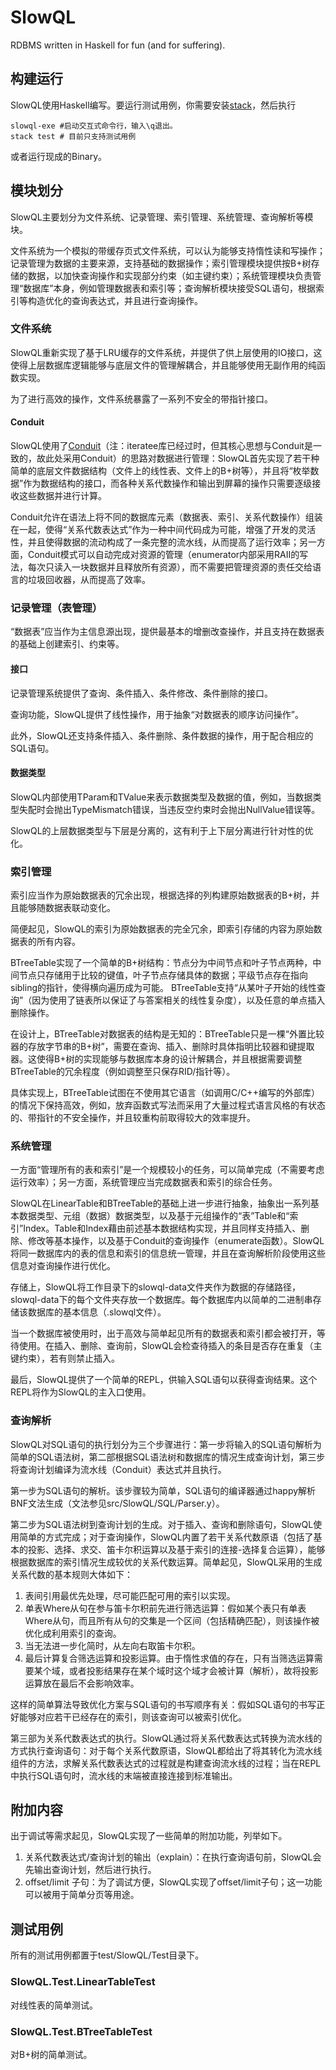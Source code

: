 # SlowQL

RDBMS written in Haskell for fun (and for suffering).


## 构建运行

SlowQL使用Haskell编写。要运行测试用例，你需要安装[stack](https://docs.haskellstack.org/en/stable/install_and_upgrade/)，然后执行

```
slowql-exe #启动交互式命令行，输入\q退出。
stack test # 目前只支持测试用例
```

或者运行现成的Binary。

## 模块划分

SlowQL主要划分为文件系统、记录管理、索引管理、系统管理、查询解析等模块。

文件系统为一个模拟的带缓存页式文件系统，可以认为能够支持惰性读和写操作；记录管理为数据的主要来源，支持基础的数据操作；索引管理模块提供按B+树存储的数据，以加快查询操作和实现部分约束（如主键约束）；系统管理模块负责管理“数据库”本身，例如管理数据表和索引等；查询解析模块接受SQL语句，根据索引等构造优化的查询表达式，并且进行查询操作。


### 文件系统

SlowQL重新实现了基于LRU缓存的文件系统，并提供了供上层使用的IO接口，这使得上层数据库逻辑能够与底层文件的管理解耦合，并且能够使用无副作用的纯函数实现。

为了进行高效的操作，文件系统暴露了一系列不安全的带指针接口。

#### Conduit

SlowQL使用了[Conduit](https://hackage.haskell.org/package/conduit)（注：iteratee库已经过时，但其核心思想与Conduit是一致的，故此处采用Conduit）的思路对数据进行管理：SlowQL首先实现了若干种简单的底层文件数据结构（文件上的线性表、文件上的B+树等），并且将“枚举数据”作为数据结构的接口，而各种关系代数操作和输出到屏幕的操作只需要逐级接收这些数据并进行计算。

Conduit允许在语法上将不同的数据库元素（数据表、索引、关系代数操作）组装在一起，使得“关系代数表达式”作为一种中间代码成为可能，增强了开发的灵活性，并且使得数据的流动构成了一条完整的流水线，从而提高了运行效率；另一方面，Conduit模式可以自动完成对资源的管理（enumerator内部采用RAII的写法，每次只读入一块数据并且释放所有资源），而不需要把管理资源的责任交给语言的垃圾回收器，从而提高了效率。

### 记录管理（表管理）

“数据表”应当作为主信息源出现，提供最基本的增删改查操作，并且支持在数据表的基础上创建索引、约束等。

#### 接口

记录管理系统提供了查询、条件插入、条件修改、条件删除的接口。

查询功能，SlowQL提供了线性操作，用于抽象“对数据表的顺序访问操作”。

此外，SlowQL还支持条件插入、条件删除、条件数据的操作，用于配合相应的SQL语句。

#### 数据类型

SlowQL内部使用TParam和TValue来表示数据类型及数据的值，例如，当数据类型失配时会抛出TypeMismatch错误，当违反空约束时会抛出NullValue错误等。

SlowQL的上层数据类型与下层是分离的，这有利于上下层分离进行针对性的优化。

### 索引管理

索引应当作为原始数据表的冗余出现，根据选择的列构建原始数据表的B+树，并且能够随数据表联动变化。

简便起见，SlowQL的索引为原始数据表的完全冗余，即索引存储的内容为原始数据表的所有内容。

BTreeTable实现了一个简单的B+树结构：节点分为中间节点和叶子节点两种，中间节点只存储用于比较的键值，叶子节点存储具体的数据；平级节点存在指向sibling的指针，使得横向遍历成为可能。
BTreeTable支持“从某叶子开始的线性查询”（因为使用了链表所以保证了与答案相关的线性复杂度），以及任意的单点插入删除操作。

在设计上，BTreeTable对数据表的结构是无知的：BTreeTable只是一棵“外置比较器的存放字节串的B+树”，需要在查询、插入、删除时具体指明比较器和键提取器。这使得B+树的实现能够与数据库本身的设计解耦合，并且根据需要调整BTreeTable的冗余程度（例如调整至只保存RID/指针等）。

具体实现上，BTreeTable试图在不使用其它语言（如调用C/C++编写的外部库）的情况下保持高效，例如，放弃函数式写法而采用了大量过程式语言风格的有状态的、带指针的不安全操作，并且较重构前取得较大的效率提升。

### 系统管理

一方面“管理所有的表和索引”是一个规模较小的任务，可以简单完成（不需要考虑运行效率）；另一方面，系统管理应当完成数据表和索引的综合任务。

SlowQL在LinearTable和BTreeTable的基础上进一步进行抽象，抽象出一系列基本数据类型、元组（数据）数据类型，以及基于元组操作的“表”Table和“索引”Index。Table和Index藉由前述基本数据结构实现，并且同样支持插入、删除、修改等基本操作，以及基于Conduit的查询操作（enumerate函数）。SlowQL将同一数据库内的表的信息和索引的信息统一管理，并且在查询解析阶段使用这些信息对查询操作进行优化。

存储上，SlowQL将工作目录下的slowql-data文件夹作为数据的存储路径，slowql-data下的每个文件夹存放一个数据库。每个数据库内以简单的二进制串存储该数据库的基本信息（.slowql文件）。

当一个数据库被使用时，出于高效与简单起见所有的数据表和索引都会被打开，等待使用。在插入、删除、查询前，SlowQL会检查待插入的条目是否存在重复（主键约束），若有则禁止插入。

最后，SlowQL提供了一个简单的REPL，供输入SQL语句以获得查询结果。这个REPL将作为SlowQL的主入口使用。

### 查询解析

SlowQL对SQL语句的执行划分为三个步骤进行：第一步将输入的SQL语句解析为简单的SQL语法树，第二部根据SQL语法树和数据库的情况生成查询计划，第三步将查询计划编译为流水线（Conduit）表达式并且执行。

第一步为SQL语句的解析。该步骤较为简单，SQL语句的编译器通过happy解析BNF文法生成（文法参见src/SlowQL/SQL/Parser.y）。

第二步为SQL语法树到查询计划的生成。对于插入、查询和删除语句，SlowQL使用简单的方式完成；对于查询操作，SlowQL内置了若干关系代数原语（包括了基本的投影、选择、求交、笛卡尔积运算以及基于索引的连接-选择复合运算），能够根据数据库的索引情况生成较优的关系代数运算。简单起见，SlowQL采用的生成关系代数的基本规则大体如下：

1. 表间引用最优先处理，尽可能匹配可用的索引以实现。
2. 单表Where从句在参与笛卡尔积前先进行筛选运算：假如某个表只有单表Where从句，而且所有从句的交集是一个区间（包括精确匹配），则该操作被优化成利用索引的查询。
3. 当无法进一步化简时，从左向右取笛卡尔积。
4. 最后计算复合筛选运算和投影运算。由于惰性求值的存在，只有当筛选运算需要某个域，或者投影结果存在某个域时这个域才会被计算（解析），故将投影运算放在最后不会影响效率。

这样的简单算法导致优化方案与SQL语句的书写顺序有关：假如SQL语句的书写正好能够对应若干已经存在的索引，则该查询可以被索引优化。

第三部为关系代数表达式的执行。SlowQL通过将关系代数表达式转换为流水线的方式执行查询语句：对于每个关系代数原语，SlowQL都给出了将其转化为流水线组件的方法，求解关系代数表达式的过程就是构建查询流水线的过程；当在REPL中执行SQL语句时，流水线的末端被直接连接到标准输出。

## 附加内容

出于调试等需求起见，SlowQL实现了一些简单的附加功能，列举如下。

1. 关系代数表达式/查询计划的输出（explain）：在执行查询语句前，SlowQL会先输出查询计划，然后进行执行。
2. offset/limit 子句：为了调试方便，SlowQL实现了offset/limit子句；这一功能可以被用于简单分页等用途。

## 测试用例

所有的测试用例都置于test/SlowQL/Test目录下。

### SlowQL.Test.LinearTableTest

对线性表的简单测试。

### SlowQL.Test.BTreeTableTest

对B+树的简单测试。
